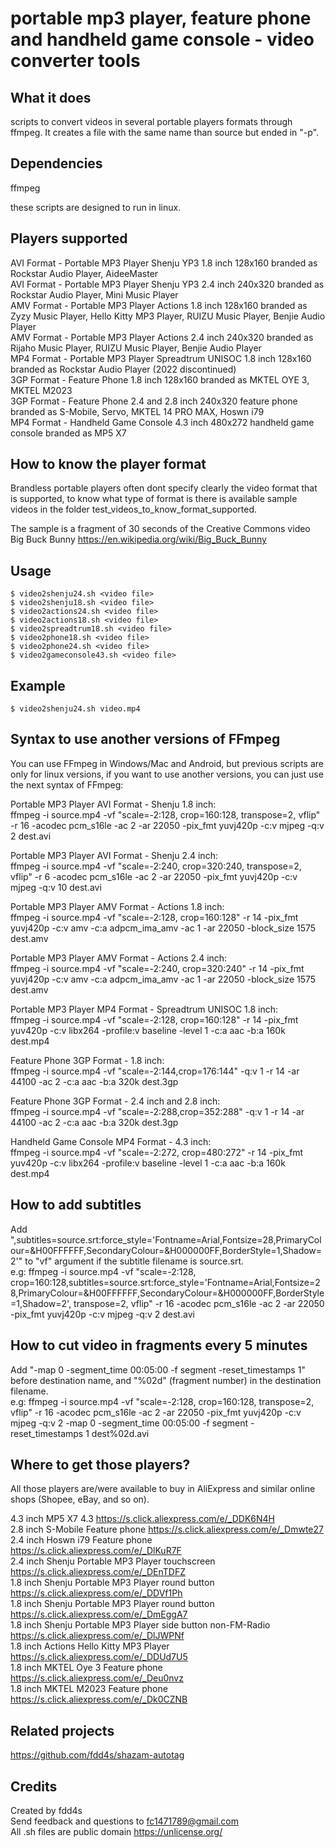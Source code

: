 # portable mp3 player, feature phone and handheld game console - video converter tools

## What it does

scripts to convert videos in several portable players formats through ffmpeg. It creates a file with the same name than source but ended in "-p".

## Dependencies

ffmpeg

these scripts are designed to run in linux.

## Players supported

AVI Format - Portable MP3 Player Shenju YP3 1.8 inch 128x160 branded as Rockstar Audio Player, AideeMaster  
AVI Format - Portable MP3 Player Shenju YP3 2.4 inch 240x320 branded as Rockstar Audio Player, Mini Music Player  
AMV Format - Portable MP3 Player Actions 1.8 inch 128x160 branded as Zyzy Music Player, Hello Kitty MP3 Player, RUIZU Music Player, Benjie Audio Player  
AMV Format - Portable MP3 Player Actions 2.4 inch 240x320 branded as Rijaho Music Player, RUIZU Music Player, Benjie Audio Player  
MP4 Format - Portable MP3 Player Spreadtrum UNISOC 1.8 inch 128x160 branded as Rockstar Audio Player (2022 discontinued)  
3GP Format - Feature Phone 1.8 inch 128x160 branded as MKTEL OYE 3, MKTEL M2023  
3GP Format - Feature Phone 2.4 and 2.8 inch 240x320 feature phone branded as S-Mobile, Servo, MKTEL 14 PRO MAX, Hoswn i79  
MP4 Format - Handheld Game Console 4.3 inch 480x272 handheld game console branded as MP5 X7  

## How to know the player format

Brandless portable players often dont specify clearly the video format that is supported, to know what type of format is there is available sample videos in the folder test_videos_to_know_format_supported.  
  
The sample is a fragment of 30 seconds of the Creative Commons video Big Buck Bunny https://en.wikipedia.org/wiki/Big_Buck_Bunny  

## Usage

    $ video2shenju24.sh <video file>
    $ video2shenju18.sh <video file>
    $ video2actions24.sh <video file>
    $ video2actions18.sh <video file>
    $ video2spreadtrum18.sh <video file>
    $ video2phone18.sh <video file>
    $ video2phone24.sh <video file>
    $ video2gameconsole43.sh <video file>

## Example

    $ video2shenju24.sh video.mp4

## Syntax to use another versions of FFmpeg

You can use FFmpeg in Windows/Mac and Android, but previous scripts are only for linux versions, if you want to use another versions, you can just use the next syntax of FFmpeg:  

Portable MP3 Player AVI Format - Shenju 1.8 inch:  
ffmpeg -i source.mp4 -vf "scale=-2:128, crop=160:128, transpose=2, vflip" -r 16 -acodec pcm_s16le -ac 2 -ar 22050 -pix_fmt yuvj420p -c:v mjpeg -q:v 2 dest.avi  
  
Portable MP3 Player AVI Format - Shenju 2.4 inch:  
ffmpeg -i source.mp4 -vf "scale=-2:240, crop=320:240, transpose=2, vflip" -r 6 -acodec pcm_s16le -ac 2 -ar 22050 -pix_fmt yuvj420p -c:v mjpeg -q:v 10 dest.avi  
  
Portable MP3 Player AMV Format - Actions 1.8 inch:  
ffmpeg -i source.mp4 -vf "scale=-2:128, crop=160:128" -r 14 -pix_fmt yuvj420p -c:v amv -c:a adpcm_ima_amv -ac 1 -ar 22050 -block_size 1575 dest.amv  
  
Portable MP3 Player AMV Format - Actions 2.4 inch:  
ffmpeg -i source.mp4 -vf "scale=-2:240, crop=320:240" -r 14 -pix_fmt yuvj420p -c:v amv -c:a adpcm_ima_amv -ac 1 -ar 22050 -block_size 1575 dest.amv  
  
Portable MP3 Player MP4 Format - Spreadtrum UNISOC 1.8 inch:  
ffmpeg -i source.mp4 -vf "scale=-2:128, crop=160:128" -r 14 -pix_fmt yuv420p -c:v libx264 -profile:v baseline -level 1 -c:a aac -b:a 160k dest.mp4

Feature Phone 3GP Format - 1.8 inch:  
ffmpeg -i source.mp4 -vf "scale=-2:144,crop=176:144" -q:v 1 -r 14 -ar 44100 -ac 2 -c:a aac -b:a 320k dest.3gp  

Feature Phone 3GP Format - 2.4 inch and 2.8 inch:  
ffmpeg -i source.mp4 -vf "scale=-2:288,crop=352:288" -q:v 1 -r 14 -ar 44100 -ac 2 -c:a aac -b:a 320k dest.3gp 

Handheld Game Console MP4 Format - 4.3 inch:  
ffmpeg -i source.mp4 -vf "scale=-2:272, crop=480:272" -r 14 -pix_fmt yuv420p -c:v libx264 -profile:v baseline -level 1 -c:a aac -b:a 160k dest.mp4  

## How to add subtitles

Add ",subtitles=source.srt:force_style='Fontname=Arial,Fontsize=28,PrimaryColour=&H00FFFFFF,SecondaryColour=&H000000FF,BorderStyle=1,Shadow=2'" to "vf" argument if the subtitle filename is source.srt.  
e.g: ffmpeg -i source.mp4 -vf "scale=-2:128, crop=160:128,subtitles=source.srt:force_style='Fontname=Arial,Fontsize=28,PrimaryColour=&H00FFFFFF,SecondaryColour=&H000000FF,BorderStyle=1,Shadow=2', transpose=2, vflip" -r 16 -acodec pcm_s16le -ac 2 -ar 22050 -pix_fmt yuvj420p -c:v mjpeg -q:v 2 dest.avi  

## How to cut video in fragments every 5 minutes

Add "-map 0 -segment_time 00:05:00 -f segment -reset_timestamps 1" before destination name, and "%02d" (fragment number) in the destination filename.  
e.g: ffmpeg -i source.mp4 -vf "scale=-2:128, crop=160:128, transpose=2, vflip" -r 16 -acodec pcm_s16le -ac 2 -ar 22050 -pix_fmt yuvj420p -c:v mjpeg -q:v 2 -map 0 -segment_time 00:05:00 -f segment -reset_timestamps 1 dest%02d.avi  

## Where to get those players?

All those players are/were available to buy in AliExpress and similar online shops (Shopee, eBay, and so on).  
  
4.3 inch MP5 X7 4.3 https://s.click.aliexpress.com/e/_DDK6N4H  
2.8 inch S-Mobile Feature phone https://s.click.aliexpress.com/e/_Dmwte27  
2.4 inch Hoswn i79 Feature phone https://s.click.aliexpress.com/e/_DlKuR7F  
2.4 inch Shenju Portable MP3 Player touchscreen https://s.click.aliexpress.com/e/_DEnTDFZ  
1.8 inch Shenju Portable MP3 Player round button https://s.click.aliexpress.com/e/_DDVf1Ph  
1.8 inch Shenju Portable MP3 Player round button https://s.click.aliexpress.com/e/_DmEggA7  
1.8 inch Shenju Portable MP3 Player side button non-FM-Radio https://s.click.aliexpress.com/e/_DlJWPNf  
1.8 inch Actions Hello Kitty MP3 Player https://s.click.aliexpress.com/e/_DDUd7U5  
1.8 inch MKTEL Oye 3 Feature phone https://s.click.aliexpress.com/e/_Deu0nvz  
1.8 inch MKTEL M2023 Feature phone https://s.click.aliexpress.com/e/_Dk0CZNB  

## Related projects

https://github.com/fdd4s/shazam-autotag

## Credits

Created by fdd4s  
Send feedback and questions to fc1471789@gmail.com  
All .sh files are public domain https://unlicense.org/  
